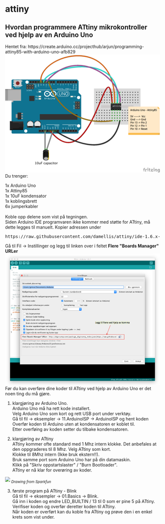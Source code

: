 # attiny

<h2>Hvordan programmere ATtiny mikrokontroller ved hjelp av en Arduino Uno</h2>
Hentet fra: https://create.arduino.cc/projecthub/arjun/programming-attiny85-with-arduino-uno-afb829
<br>


<img src="https://github.com/udirbetalab/attiny/blob/master/files/arduino-attiny_bb.png">
<br>
Du trenger:

1x Arduino Uno<br>
1x Attiny85<br>
1x 10uF kondensator<br>
1x koblingsbrett<br>
6x jumperkabler<br>
<br>
Koble opp delene som vist på tegningen. 
<br>
Siden Arduino IDE programvaren ikke kommer med støtte for ATtiny, må dette legges til manuelt.
<vr>
Kopier adressen under
<pre>
https://raw.githubusercontent.com/damellis/attiny/ide-1.6.x-boards-manager/package_damellis_attiny_index.json
</pre>
Gå til Fil -> Instillinger og legg til linken over i feltet <b>Flere "Boards Manager" URLer</b><br>
<img src="https://github.com/udirbetalab/attiny/blob/master/files/nye_kort_Arduino.png">
<br>
Før du kan overføre dine koder til ATtiny ved hjelp av Arduino Uno er det noen ting du må gjøre.
<br>
1. klargjøring av Arduino Uno.<br>
  Arduino Uno må ha rett kode installert.<br>
  Velg Arduino Uno som kort og rett USB port under verktøy.<br>
  Gå til fil -> eksempler -> 11.ArduinoISP -> ArduinoISP og hent koden<br>
  Overfør koden til Arduino uten at kondensatoren er koblet til.<br>
  Etter overføing av koden setter du tilbake kondensatoren.<br>
  
2. klargjøring av ATtiny<br>
  ATtiny kommer ofte standard med 1 Mhz intern klokke. Det anbefales at den oppgraderes til 8 Mhz.
  Velg ATtiny som kort.<br>
  Klokke til 8Mhz intern (Ikke bruk ekstern!!).<br>
  Bruk samme port som Arduino Uno har på din datamaskin.<br>
  Klikk på "Skriv oppstartslaster" / "Burn Bootloader".<br>
  ATtiny er nå klar for overøring av koder.<br>

<img src="https://cdn.sparkfun.com/r/600-600/assets/f/8/f/d/9/52713d5b757b7fc0658b4567.png">
<i><sub>Drawing from Sparkfun</i></sub> 
  
 3. første program på ATtiny - Blink<br>
  Gå til fil -> eksempler -> 01.Basics -> Blink.<br>
  Gå inn i koden og endre LED_BUILTIN / 13 til 0 som er pine 5 på ATtiny.<br>
  Verifiser koden og overfør deretter koden til ATtiny.<br>
  Når koden er overført kan du koble fra ATtiny og prøve den i en enkel krets som vist under.<br>
  
  
  

